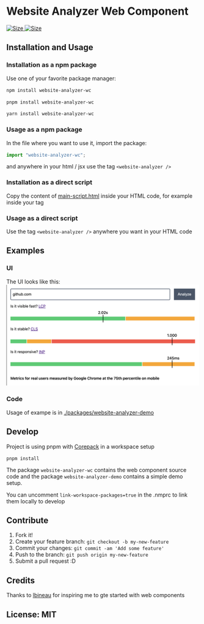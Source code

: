 # Website Analyzer Web Component

<p>
  <a href="https://www.webcomponents.org/element/website-analyzer-wc" targe="_blank">
    <img alt="Size" src="https://img.shields.io/badge/webcomponents.org-published-blue.svg" />
  </a>
  <a href="https://bundlephobia.com/package/website-analyzer-wc" targe="_blank">
    <img alt="Size" src="https://img.shields.io/bundlephobia/minzip/website-analyzer-wc" />
  </a>
</p>

## Installation and Usage

### Installation as a npm package

Use one of your favorite package manager:

```bash
npm install website-analyzer-wc
```

```bash
pnpm install website-analyzer-wc
```

```bash
yarn install website-analyzer-wc
```

### Usage as a npm package

In the file where you want to use it, import the package:

```javascript
import "website-analyzer-wc";
```

and anywhere in your html / jsx use the tag `<website-analyzer />`

### Installation as a direct script

Copy the content of [main-script.html](./packages/website-analyzer-wc/dist-script/script.html) inside your HTML code, for example inside your <head> tag

### Usage as a direct script

Use the tag `<website-analyzer />` anywhere you want in your HTML code

## Examples

### UI

The UI looks like this: ![screenshot of web component](./screenshot.png)

### Code

Usage of exampe is in [./packages/website-analyzer-demo](./packages/website-analyzer-demo)

## Develop

Project is using pnpm with [Corepack](https://pnpm.io/installation#using-corepack) in a workspace setup

```shell
pnpm install
```

The package `website-analyzer-wc` contains the web component source code and the package `website-analyzer-demo` contains a simple demo setup.

You can uncomment `link-workspace-packages=true` in the .nmprc to link them locally to develop

## Contribute

1. Fork it!
2. Create your feature branch: `git checkout -b my-new-feature`
3. Commit your changes: `git commit -am 'Add some feature'`
4. Push to the branch: `git push origin my-new-feature`
5. Submit a pull request :D

## Credits

Thanks to [lbineau](https://github.com/lbineau) for inspiring me to gte started with web components

## License: MIT
